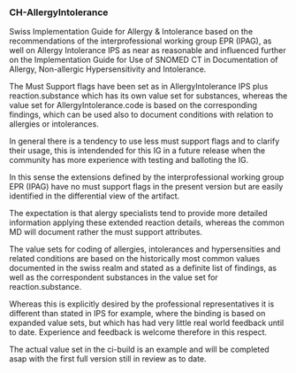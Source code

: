 ### CH-AllergyIntolerance

Swiss Implementation Guide for Allergy & Intolerance based on the recommendations of the interprofessional working group EPR (IPAG), as well on Allergy Intolerance IPS as near as reasonable and influenced further on the Implementation Guide for Use of SNOMED CT in Documentation of Allergy, Non-allergic Hypersensitivity and Intolerance.

The Must Support flags have been set as in AllergyIntolerance IPS plus reaction.substance which has its own value set for substances, whereas the value set for AllergyIntolerance.code is based on the corresponding findings, which can be used also to document conditions with relation to allergies or intolerances.

In general there is a tendency to use less must support flags and to clarify their usage, this is intendended for this IG in a future release when the community has more experience with testing and balloting the IG.

In this sense the extensions defined by the interprofessional working group EPR (IPAG) have no must support flags in the present version but are easily identified in the differential view of the artifact.

The expectation is that alergy specialists tend to provide more detailed information applying these extended reaction details, whereas the common MD will document rather the must support attributes.

The value sets for coding of allergies, intolerances and hypersensities and related conditions are based on the historically most common values documented in the swiss realm and stated as a definite list of findings, as well as the correspondent substances in the value set for reaction.substance. 

Whereas this is explicitly desired by the professional representatives it is different than stated in IPS for example, where the binding is based on expanded value sets, but which has had very little real world feedback until to date. Experience and feedback is welcome therefore in this respect.

The actual value set in the ci-build is an example and will be completed asap with the first full version still in  review as to date.